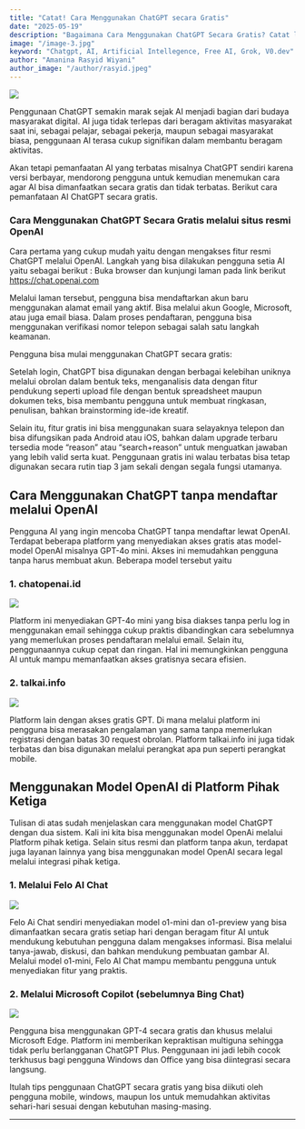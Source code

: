 ```yaml
---
title: "Catat! Cara Menggunakan ChatGPT secara Gratis"
date: "2025-05-19"
description: "Bagaimana Cara Menggunakan ChatGPT Secara Gratis? Catat lewat Artikel Ini"
image: "/image-3.jpg"
keyword: "Chatgpt, AI, Artificial Intellegence, Free AI, Grok, V0.dev"
author: "Amanina Rasyid Wiyani"
author_image: "/author/rasyid.jpeg"
---
```


<img src="/chatgpt-gambar.jpg">

Penggunaan ChatGPT semakin marak sejak AI menjadi bagian dari budaya masyarakat digital. AI juga tidak terlepas dari beragam aktivitas masyarakat saat ini, sebagai pelajar, sebagai pekerja, maupun sebagai masyarakat biasa, penggunaan AI terasa cukup signifikan dalam membantu beragam aktivitas. 

Akan tetapi pemanfaatan AI yang terbatas misalnya ChatGPT sendiri karena versi berbayar, mendorong pengguna untuk kemudian menemukan cara agar AI bisa dimanfaatkan secara gratis dan tidak terbatas. Berikut cara pemanfataan AI ChatGPT secara gratis. 

### Cara Menggunakan ChatGPT Secara Gratis melalui situs resmi OpenAI 

Cara pertama yang cukup mudah yaitu dengan mengakses fitur resmi ChatGPT melalui OpenAI. Langkah yang bisa dilakukan pengguna setia AI yaitu sebagai berikut :
Buka browser dan kunjungi laman pada link berikut  https://chat.openai.com

Melalui laman tersebut, pengguna bisa mendaftarkan akun baru menggunakan alamat email yang aktif. Bisa melalui akun Google, Microsoft, atau juga email biasa. Dalam proses pendaftaran, pengguna bisa menggunakan verifikasi nomor telepon sebagai salah satu langkah keamanan. 

Pengguna bisa mulai menggunakan ChatGPT secara gratis:

Setelah login,  ChatGPT bisa digunakan dengan berbagai kelebihan uniknya melalui obrolan dalam bentuk teks, menganalisis data dengan fitur pendukung seperti upload file dengan bentuk spreadsheet maupun dokumen teks, bisa membantu pengguna untuk membuat ringkasan, penulisan, bahkan brainstorming ide-ide kreatif. 

Selain itu, fitur gratis ini bisa menggunakan suara selayaknya telepon dan bisa difungsikan pada Android atau iOS, bahkan dalam upgrade terbaru tersedia mode “reason” atau “search+reason” untuk menguatkan jawaban yang lebih valid serta kuat. Penggunaan gratis ini walau terbatas bisa tetap digunakan secara rutin tiap 3 jam sekali dengan segala fungsi utamanya. 

## Cara Menggunakan ChatGPT tanpa mendaftar melalui OpenAI 

Pengguna AI yang ingin mencoba ChatGPT tanpa mendaftar lewat OpenAI. Terdapat beberapa platform yang menyediakan akses gratis atas model-model OpenAI misalnya GPT-4o mini. Akses ini memudahkan pengguna tanpa harus membuat akun. Beberapa model tersebut yaitu 

### 1. chatopenai.id

<img src="/tutorial-chat-gpt-tanpa-akun.png">

Platform ini menyediakan GPT-4o mini yang bisa diakses tanpa perlu log in menggunakan email sehingga cukup praktis dibandingkan cara sebelumnya yang memerlukan proses pendaftaran melalui email. Selain itu, penggunaannya cukup cepat dan ringan. Hal ini memungkinkan pengguna AI untuk mampu memanfaatkan akses gratisnya secara efisien.


### 2. talkai.info 

<img src="/tutorial-chat-gpt-tanpa-akun-kedua.png">

Platform lain dengan akses gratis GPT. Di mana melalui platform ini pengguna bisa merasakan pengalaman yang sama tanpa memerlukan registrasi dengan batas 30 request obrolan. Platform talkai.info ini juga tidak terbatas dan bisa digunakan melalui perangkat apa pun seperti perangkat mobile. 

## Menggunakan Model OpenAI di Platform Pihak Ketiga
Tulisan di atas sudah menjelaskan cara menggunakan model ChatGPT dengan dua sistem. Kali ini kita bisa menggunakan model OpenAi melalui Platform pihak ketiga. Selain situs resmi dan platform tanpa akun, terdapat juga layanan lainnya yang bisa menggunakan model OpenAI secara legal melalui integrasi pihak ketiga. 

### 1. Melalui Felo AI Chat 

<img src="/felo-chat-ai.png">

Felo Ai Chat sendiri menyediakan model o1-mini dan o1-preview yang bisa dimanfaatkan secara gratis setiap hari dengan beragam fitur AI untuk mendukung kebutuhan pengguna dalam mengakses informasi. Bisa melalui tanya-jawab, diskusi, dan bahkan mendukung pembuatan gambar AI. Melalui model o1-mini, Felo AI Chat mampu membantu pengguna untuk menyediakan fitur yang praktis. 

### 2. Melalui Microsoft Copilot (sebelumnya Bing Chat)

<img src="/microsoft-copilot.png">

Pengguna bisa menggunakan GPT-4 secara gratis dan khusus melalui Microsoft Edge. Platform ini memberikan kepraktisan multiguna sehingga tidak perlu berlangganan ChatGPT Plus. Penggunaan ini jadi lebih cocok terkhusus bagi pengguna Windows dan Office yang bisa diintegrasi secara langsung. 

Itulah tips penggunaan ChatGPT secara gratis yang bisa diikuti oleh pengguna mobile, windows, maupun Ios untuk memudahkan aktivitas sehari-hari sesuai dengan kebutuhan masing-masing. 


---
